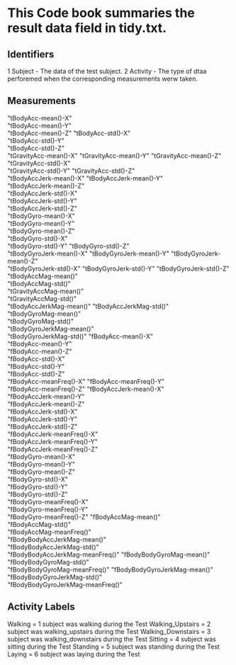 # This Code book summaries the result data field in tidy.txt.
## Identifiers
1 Subject - The data of the test subject.
2 Activity - The type of dtaa perforemed when the corresponding measurements werw taken.
## Measurements
"tBodyAcc-mean()-X"   
"tBodyAcc-mean()-Y"       
"tBodyAcc-mean()-Z" 
"tBodyAcc-std()-X"  
"tBodyAcc-std()-Y"  
"tBodyAcc-std()-Z"  
"tGravityAcc-mean()-X" 
"tGravityAcc-mean()-Y" 
"tGravityAcc-mean()-Z"           
"tGravityAcc-std()-X"  
"tGravityAcc-std()-Y" 
"tGravityAcc-std()-Z"            
"tBodyAccJerk-mean()-X" 
"tBodyAccJerk-mean()-Y"      
"tBodyAccJerk-mean()-Z"          
"tBodyAccJerk-std()-X"   
"tBodyAccJerk-std()-Y"  
"tBodyAccJerk-std()-Z"           
"tBodyGyro-mean()-X"     
"tBodyGyro-mean()-Y"  
"tBodyGyro-mean()-Z"             
"tBodyGyro-std()-X"  
"tBodyGyro-std()-Y" 
"tBodyGyro-std()-Z"              
"tBodyGyroJerk-mean()-X" 
"tBodyGyroJerk-mean()-Y" 
"tBodyGyroJerk-mean()-Z"         
"tBodyGyroJerk-std()-X"
"tBodyGyroJerk-std()-Y"
"tBodyGyroJerk-std()-Z"          
"tBodyAccMag-mean()"   
"tBodyAccMag-std()"      
"tGravityAccMag-mean()"          
"tGravityAccMag-std()"  
"tBodyAccJerkMag-mean()"
"tBodyAccJerkMag-std()"          
"tBodyGyroMag-mean()"  
"tBodyGyroMag-std()"   
"tBodyGyroJerkMag-mean()"        
"tBodyGyroJerkMag-std()" 
"fBodyAcc-mean()-X"     
"fBodyAcc-mean()-Y"              
"fBodyAcc-mean()-Z"    
"fBodyAcc-std()-X"    
"fBodyAcc-std()-Y"               
"fBodyAcc-std()-Z"  
"fBodyAcc-meanFreq()-X"
"fBodyAcc-meanFreq()-Y"          
"fBodyAcc-meanFreq()-Z" 
"fBodyAccJerk-mean()-X"  
"fBodyAccJerk-mean()-Y"          
"fBodyAccJerk-mean()-Z"  
"fBodyAccJerk-std()-X"   
"fBodyAccJerk-std()-Y"           
"fBodyAccJerk-std()-Z"  
"fBodyAccJerk-meanFreq()-X"  
"fBodyAccJerk-meanFreq()-Y"      
"fBodyAccJerk-meanFreq()-Z"     
"fBodyGyro-mean()-X"           
"fBodyGyro-mean()-Y"             
"fBodyGyro-mean()-Z"    
"fBodyGyro-std()-X"     
"fBodyGyro-std()-Y"              
"fBodyGyro-std()-Z"    
"fBodyGyro-meanFreq()-X"   
"fBodyGyro-meanFreq()-Y"         
"fBodyGyro-meanFreq()-Z" 
"fBodyAccMag-mean()"   
"fBodyAccMag-std()"              
"fBodyAccMag-meanFreq()"  
"fBodyBodyAccJerkMag-mean()"  
"fBodyBodyAccJerkMag-std()"      
"fBodyBodyAccJerkMag-meanFreq()" 
"fBodyBodyGyroMag-mean()"    
"fBodyBodyGyroMag-std()"         
"fBodyBodyGyroMag-meanFreq()" 
"fBodyBodyGyroJerkMag-mean()"   
"fBodyBodyGyroJerkMag-std()"     
"fBodyBodyGyroJerkMag-meanFreq()"
  ## Activity Labels 
  Walking =  1  subject was  walking during the Test
  Walking_Upstairs = 2  subject was walking_upstairs during the Test
  Walking_Downstairs = 3  subject was walking_downstairs during the Test
  Sitting = 4  subject was sitting during the Test
  Standing = 5 subject was standing during the Test
  Laying = 6  subject was laying during the Test
  
